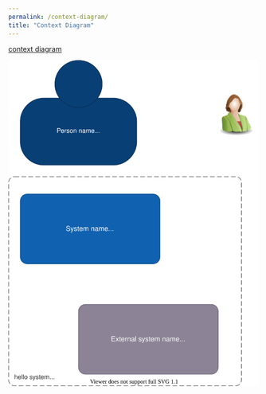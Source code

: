 ```yaml
---
permalink: /context-diagram/
title: "Context Diagram"
---
```


[context diagram](../assets/diagrams/context-diagram.drawio.svg)

<img 
    src="../assets/diagrams/context-diagram.drawio.svg"
    alt="triangle with all three sides equal" />
